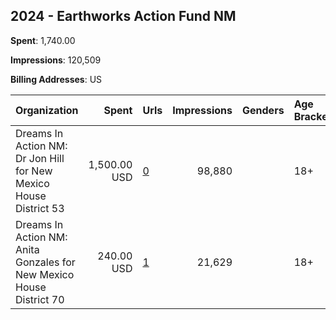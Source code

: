 ## 2024 - Earthworks Action Fund NM 
**Spent**: 1,740.00

**Impressions**: 120,509

**Billing Addresses**: US

|Organization|Spent|Urls|Impressions|Genders|Age Brackets|Country Codes|
|:---|---:|:---|---:|:---|:---|:---|
|Dreams In Action NM: Dr Jon Hill for New Mexico House District 53|1,500.00 USD|[0](https://www.snap.com/political-ads/asset/95582545f34b8b424ca25ccb6e208af2e593c2dc445a90e70f5cc3703d14b371?mediaType=mp4)|98,880||18+|united states|
|Dreams In Action NM: Anita Gonzales for New Mexico House District 70|240.00 USD|[1](https://www.snap.com/political-ads/asset/10bcfc4c466dc9274169406d39b492d5f16e649ddb13122c5fd4b9ec32260df9?mediaType=mp4)|21,629||18+|united states|
